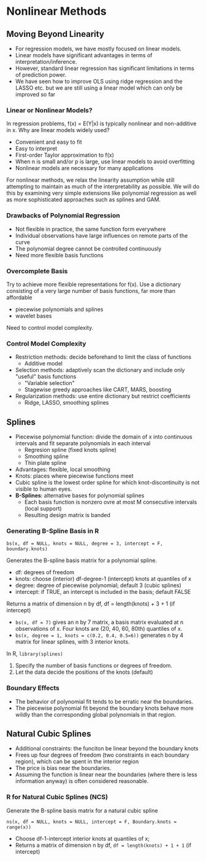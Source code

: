 # Nonlinear Methods

## Moving Beyond Linearity
- For regression models, we have mostly focused on linear models. 
- Linear models have significant advantages in terms of interpretation/inference.
- However, standard linear regression has significant limitations in terms of prediction power. 
- We have seen how to improve OLS using ridge regression and the LASSO etc. but we are still using a linear model which can only be improved so far

### Linear or Nonlinear Models? 

In regression problems, f(x) = E(Y|x) is typically nonlinear and non-additive in x. Why are linear models widely used? 
- Convenient and easy to fit
- Easy to interpret
- First-order Taylor approximation to f(x)
- When n is small and/or p is large, use linear models to avoid overfitting
- Nonlinear models are necessary for many applications

For nonlinear methods, we relax the linearity assumption while still attempting to maintain as much of the interpretability as possible. We will do this by examining very simple extensions like polynomial regression as well as more sophisticated approaches such as splines and GAM. 

### Drawbacks of Polynomial Regression

- Not flexible in practice, the same function form everywhere
- Individual observations have large influences on remote parts of the curve
- The polynomial degree cannot be controlled continuously
- Need more flexible basis functions

### Overcomplete Basis

Try to achieve more flexible representations for f(x). Use a dictionary consisting of a very large number of basis functions, far more than affordable 

- piecewise polynomials and splines
- wavelet bases

Need to control model complexity.

### Control Model Complexity
- Restriction methods: decide beforehand to limit the class of functions
  - Additive model
- Selection methods: adaptively scan the dictionary and include only "useful" basis functions
  - "Variable selection"
  - Stagewise greedy approaches like CART, MARS, boosting
- Regularization methods: use entire dictionary but restrict coefficients
  - Ridge, LASSO, smoothing splines

## Splines
- Piecewise polynomial function: divide the domain of x into continuous intervals and fit separate polynomials in each interval
  - Regresion spline (fixed knots spline)
  - Smoothing spline
  - Thin plate spline
- Advantages: flexible, local smoothing
- Knots: places where piecewise functions meet
- Cubic spline is the lowest order spline for which knot-discontinuity is not visible to human eyes.
- **B-Splines**: alternative bases for polynomial splines
  - Each basis function is nonzero ovre at most M consecutive intervals (local support)
  - Resulting design matrix is banded

### Generating B-Spline Basis in R

`bs(x, df = NULL, knots = NULL, degree = 3, intercept = F, boundary.knots)`

Generates the B-spline basis matrix for a polynomial spline.
- df: degrees of freedom
- knots: choose (interior) df-degree-1 (intercept) knots at quantiles of x
- degree: degree of piecewise polynomial; default 3 (cubic splines)
- intercept: if TRUE, an intercept is included in the basis; default FALSE

Returns a matrix of dimension n by df, df = length(knots) + 3 + 1 (if intercept)
- `bs(x, df = 7)` gives an n by 7 matrix, a basis matrix evaluated at n observations of x. Four knots are (20, 40, 60, 80th) quantiles of x.
- `bs(x, degree = 1, knots = c(0.2, 0.4, 0.5=6))` generates n by 4 matrix for linear splines, with 3 interior knots. 

In R, `library(splines)` 
1. Specify the number of basis functions or degrees of freedom.
2. Let the data decide the positions of the knots (default)

### Boundary Effects
- The behavior of polynomial fit tends to be erratic near the boundaries.
- The piecewise polynomial fit beyond the boundary knots behave more wildly than the corresponding global polynomials in that region.

## Natural Cubic Splines
- Additional constraints: the funciton be linear beyond the boundary knots
- Frees up four degrees of freedom (two constraints in each boundary region), which can be spent in the interior region
- The price is bias near the boundaries.
- Assuming the function is linear near the boundaries (where there is less information anyway) is often considered reasonable.

### R for Natural Cubic Splines (NCS)

Generate the B-spline basis matrix for a natural cubic spline 

`ns(x, df = NULL, knots = NULL, intercept = F, Boundary.knots = range(x))`

- Choose df-1-intercept interior knots at quantiles of x; 
- Returns a matrix of dimension n by df, `df = length(knots) + 1 + 1` (if intercept)

